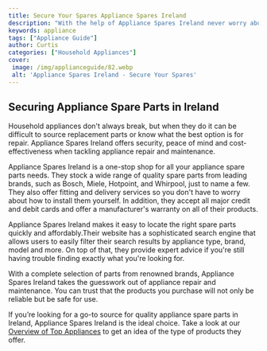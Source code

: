 ```yaml
---
title: Secure Your Spares Appliance Spares Ireland
description: "With the help of Appliance Spares Ireland never worry about spare appliance parts again Learn about the range of services and options for ordering delivery and more to secure all your spare parts needs"
keywords: appliance
tags: ["Appliance Guide"]
author: Curtis
categories: ["Household Appliances"]
cover: 
 image: /img/applianceguide/82.webp
 alt: 'Appliance Spares Ireland - Secure Your Spares'
---
```

## Securing Appliance Spare Parts in Ireland

Household appliances don't always break, but when they do it can be difficult to source replacement parts or know what the best option is for repair. Appliance Spares Ireland offers security, peace of mind and cost-effectiveness when tackling appliance repair and maintenance.

Appliance Spares Ireland is a one-stop shop for all your appliance spare parts needs. They stock a wide range of quality spare parts from leading brands, such as Bosch, Miele, Hotpoint, and Whirpool, just to name a few. They also offer fitting and delivery services so you don't have to worry about how to install them yourself. In addition, they accept all major credit and debit cards and offer a manufacturer's warranty on all of their products.

Appliance Spares Ireland makes it easy to locate the right spare parts quickly and affordably.Their website has a sophisticated search engine that allows users to easily filter their search results by appliance type, brand, model and more. On top of that, they provide expert advice if you're still having trouble finding exactly what you're looking for.

With a complete selection of parts from renowned brands, Appliance Spares Ireland takes the guesswork out of appliance repair and maintenance. You can trust that the products you purchase will not only be reliable but be safe for use.

If you’re looking for a go-to source for quality appliance spare parts in Ireland, Appliance Spares Ireland is the ideal choice. Take a look at our [Overview of Top Appliances](./pages/appliance-overview) to get an idea of the type of products they offer.
